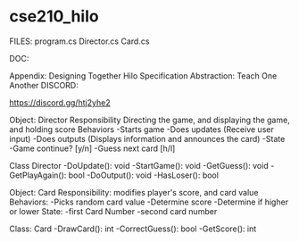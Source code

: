 # cse210_hilo
FILES:
program.cs
Director.cs
Card.cs

DOC:

Appendix: Designing Together
Hilo Specification
Abstraction: Teach One Another
DISCORD:

https://discord.gg/htj2yhe2

Object: Director
Responsibility
Directing the game, and displaying the game, and holding score
Behaviors
-Starts game
-Does updates (Receive user input)
-Does outputs (Displays information and announces the card)
-State
-Game continue? [y/n]
-Guess next card [h/l]

Class Director
-DoUpdate(): void
-StartGame(): void
-GetGuess(): void
-GetPlayAgain(): bool
-DoOutput(): void
-HasLoser(): bool




Object: Card
Responsibility:
modifies player's score, and card value
Behaviors:
-Picks random card value
-Determine score
-Determine if higher or lower
State:
-first Card Number
-second card number

Class: Card
-DrawCard(): int
-CorrectGuess(): bool
-GetScore(): int

